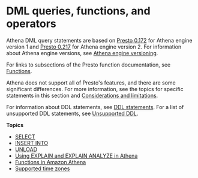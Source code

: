 # DML queries, functions, and operators<a name="functions-operators-reference-section"></a>

Athena DML query statements are based on [Presto 0\.172](https://prestodb.io/docs/0.172/index.html) for Athena engine version 1 and [Presto 0\.217](https://prestodb.io/docs/0.217/index.html) for Athena engine version 2\. For information about Athena engine versions, see [Athena engine versioning](engine-versions.md)\.

For links to subsections of the Presto function documentation, see [Functions](presto-functions.md)\. 

Athena does not support all of Presto's features, and there are some significant differences\. For more information, see the topics for specific statements in this section and [Considerations and limitations](other-notable-limitations.md)\.

For information about DDL statements, see [DDL statements](language-reference.md)\. For a list of unsupported DDL statements, see [Unsupported DDL](unsupported-ddl.md)\.

**Topics**
+ [SELECT](select.md)
+ [INSERT INTO](insert-into.md)
+ [UNLOAD](unload.md)
+ [Using EXPLAIN and EXPLAIN ANALYZE in Athena](athena-explain-statement.md)
+ [Functions in Amazon Athena](presto-functions.md)
+ [Supported time zones](athena-supported-time-zones.md)